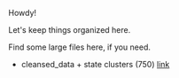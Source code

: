 Howdy!

Let's keep things organized here.

Find some large files here, if you need.
- cleansed_data + state clusters (750) [link](https://s3.amazonaws.com/cs282-irl/cleansed_data.csv)
